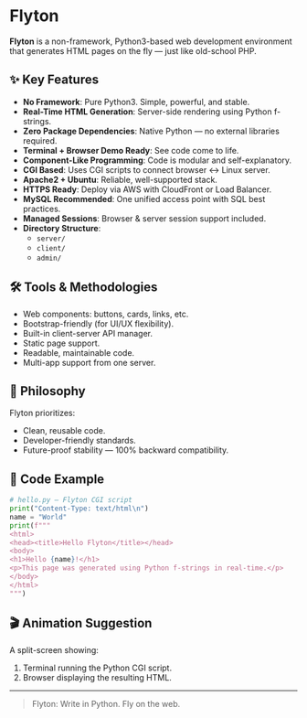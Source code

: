 
# Flyton

**Flyton** is a non-framework, Python3-based web development environment that generates HTML pages on the fly — just like old-school PHP.

## ✨ Key Features

- **No Framework**: Pure Python3. Simple, powerful, and stable.
- **Real-Time HTML Generation**: Server-side rendering using Python f-strings.
- **Zero Package Dependencies**: Native Python — no external libraries required.
- **Terminal + Browser Demo Ready**: See code come to life.
- **Component-Like Programming**: Code is modular and self-explanatory.
- **CGI Based**: Uses CGI scripts to connect browser ↔ Linux server.
- **Apache2 + Ubuntu**: Reliable, well-supported stack.
- **HTTPS Ready**: Deploy via AWS with CloudFront or Load Balancer.
- **MySQL Recommended**: One unified access point with SQL best practices.
- **Managed Sessions**: Browser & server session support included.
- **Directory Structure**:
  - `server/`
  - `client/`
  - `admin/`

## 🛠 Tools & Methodologies

- Web components: buttons, cards, links, etc.
- Bootstrap-friendly (for UI/UX flexibility).
- Built-in client-server API manager.
- Static page support.
- Readable, maintainable code.
- Multi-app support from one server.

## 🤖 Philosophy

Flyton prioritizes:
- Clean, reusable code.
- Developer-friendly standards.
- Future-proof stability — 100% backward compatibility.

## 🚀 Code Example

```python
# hello.py — Flyton CGI script
print("Content-Type: text/html\n")
name = "World"
print(f""" 
<html>
<head><title>Hello Flyton</title></head>
<body>
<h1>Hello {name}!</h1>
<p>This page was generated using Python f-strings in real-time.</p>
</body>
</html>
""")
```

## 🎬 Animation Suggestion

A split-screen showing:
1. Terminal running the Python CGI script.
2. Browser displaying the resulting HTML.

---

> Flyton: Write in Python. Fly on the web.
